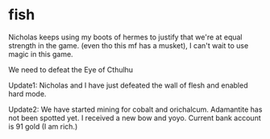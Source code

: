 # fish

Nicholas keeps using my boots of hermes to justify that we're at equal strength in the game. (even tho
this mf has a musket), I can't wait to use magic in this game.

We need to defeat the Eye of Cthulhu

Update1: Nicholas and I have just defeated the wall of flesh and enabled hard mode.


Update2: We have started mining for cobalt and orichalcum. Adamantite has not been spotted yet. I received a new bow and yoyo. Current bank account is 91 gold (I am rich.)